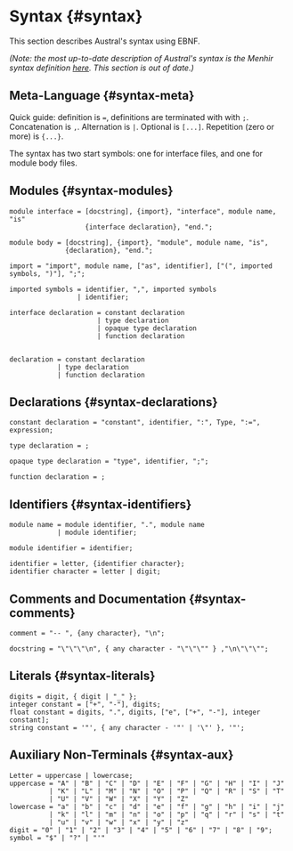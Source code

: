 # Syntax {#syntax}

This section describes Austral's syntax using EBNF.

_(Note: the most up-to-date description of Austral's syntax is the Menhir syntax
definition [here][menhir]. This section is out of date.)_

[menhir]: https://github.com/austral/austral/blob/master/lib/Parser.mly

## Meta-Language {#syntax-meta}

Quick guide: definition is `=`, definitions are terminated with with
`;`. Concatenation is `,`. Alternation is `|`. Optional is `[...]`. Repetition
(zero or more) is `{...}`.

The syntax has two start symbols: one for interface files, and one for module
body files.

## Modules {#syntax-modules}

```
module interface = [docstring], {import}, "interface", module name, "is"
                   {interface declaration}, "end.";

module body = [docstring], {import}, "module", module name, "is",
              {declaration}, "end.";

import = "import", module name, ["as", identifier], ["(", imported symbols, ")"], ";";

imported symbols = identifier, ",", imported symbols
                 | identifier;

interface declaration = constant declaration
                      | type declaration
                      | opaque type declaration
                      | function declaration


declaration = constant declaration
            | type declaration
            | function declaration
```

## Declarations {#syntax-declarations}

```
constant declaration = "constant", identifier, ":", Type, ":=", expression;

type declaration = ;

opaque type declaration = "type", identifier, ";";

function declaration = ;
```

## Identifiers {#syntax-identifiers}

```
module name = module identifier, ".", module name
            | module identifier;

module identifier = identifier;

identifier = letter, {identifier character};
identifier character = letter | digit;
```

## Comments and Documentation {#syntax-comments}

```
comment = "-- ", {any character}, "\n";

docstring = "\"\"\"\n", { any character - "\"\"\"" } ,"\n\"\"\"";
```

## Literals {#syntax-literals}

```
digits = digit, { digit | "_" };
integer constant = ["+", "-"], digits;
float constant = digits, ".", digits, ["e", ["+", "-"], integer constant];
string constant = '"', { any character - '"' | '\"' }, '"';
```

## Auxiliary Non-Terminals {#syntax-aux}

```
Letter = uppercase | lowercase;
uppercase = "A" | "B" | "C" | "D" | "E" | "F" | "G" | "H" | "I" | "J"
          | "K" | "L" | "M" | "N" | "O" | "P" | "Q" | "R" | "S" | "T"
          | "U" | "V" | "W" | "X" | "Y" | "Z"
lowercase = "a" | "b" | "c" | "d" | "e" | "f" | "g" | "h" | "i" | "j"
          | "k" | "l" | "m" | "n" | "o" | "p" | "q" | "r" | "s" | "t"
          | "u" | "v" | "w" | "x" | "y" | "z"
digit = "0" | "1" | "2" | "3" | "4" | "5" | "6" | "7" | "8" | "9";
symbol = "$" | "?" | "'"
```
